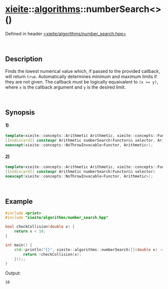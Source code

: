# [xieite](../../xieite.md)\:\:[algorithms](../../algorithms.md)\:\:numberSearch\<\>\(\)
Defined in header [<xieite/algorithms/number_search.hpp>](../../../include/xieite/algorithms/number_search.hpp)

&nbsp;

## Description
Finds the lowest numerical value which, if passed to the provided callback, will return `true`. Automatically determines minimum and maximum limits if they are not given. The callback must be logically equaivalent to `(x >= y)`, where `x` is the callback argument and `y` is the desired limit.

&nbsp;

## Synopsis
#### 1)
```cpp
template<xieite::concepts::Arithmetic Arithmetic, xieite::concepts::Functor<bool(Arithmetic)> Functor>
[[nodiscard]] constexpr Arithmetic numberSearch(Functor&& selector, Arithmetic minimum, Arithmetic maximum)
noexcept(xieite::concepts::NoThrowInvocable<Functor, Arithmetic>);
```
#### 2)
```cpp
template<xieite::concepts::Arithmetic Arithmetic, xieite::concepts::Functor<bool(Arithmetic)> Functor>
[[nodiscard]] constexpr Arithmetic numberSearch(Functor&& selector)
noexcept(xieite::concepts::NoThrowInvocable<Functor, Arithmetic>);
```

&nbsp;

## Example
```cpp
#include <print>
#include "xieite/algorithms/number_search.hpp"

bool checkCollision(double x) {
    return x < 10;
}

int main() {
    std::println("{}", xieite::algorithms::numberSearch([](double x) -> bool {
        return !checkCollision(x);
    }));;
}
```
Output:
```
10
```
